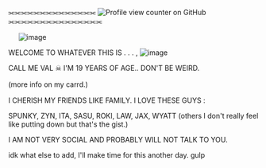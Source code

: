   ⫘⫘⫘⫘⫘⫘⫘⫘⫘⫘⫘⫘⫘⫘      ![Profile view counter on GitHub](https://komarev.com/ghpvc/?username=R4INB0W6xSIEGE&color=999999&label=♱&style=plastic)    ⫘⫘⫘⫘⫘⫘⫘⫘⫘⫘⫘⫘⫘⫘⫘

⠀⠀![image](https://github.com/user-attachments/assets/3298549a-edeb-429c-a04f-aec77de348ca)

WELCOME TO WHATEVER THIS IS . . .
,      ![image](https://github.com/user-attachments/assets/245310e7-4dc2-4a31-9fbf-134c877d3d89)


CALL ME  VAL  ☠︎︎  I'M 19 YEARS OF AGE.. DON'T BE WEIRD.

(more info on my carrd.)
ㅤㅤ

I CHERISH MY FRIENDS LIKE FAMILY.
I LOVE THESE GUYS : 

SPUNKY, ZYN, ITA, SASU, ROKI, LAW, JAX, WYATT (others I don't really feel like putting down but that's the gist.)

I AM NOT VERY SOCIAL AND PROBABLY WILL NOT TALK TO YOU.


idk what else to add, I'll make time for this another day.
gulp
